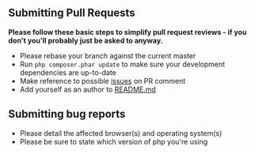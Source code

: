 ## Submitting Pull Requests

**Please follow these basic steps to simplify pull request reviews - if you don't you'll probably just be asked to anyway.**

* Please rebase your branch against the current master
* Run ```php composer.phar update``` to make sure your development dependencies are up-to-date
* Make reference to possible [issues](https://github.com/ProtaconSolutions/badge-backend/issues) on PR comment
* Add yourself as an author to [README.md](README.md)

## Submitting bug reports
* Please detail the affected browser(s) and operating system(s)
* Please be sure to state which version of php you're using
